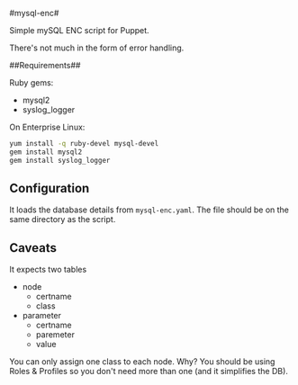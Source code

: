 #mysql-enc#

Simple mySQL ENC script for Puppet.

There's not much in the form of error handling. 

##Requirements##

Ruby gems:

- mysql2
- syslog_logger


On Enterprise Linux:

```bash
yum install -q ruby-devel mysql-devel
gem install mysql2
gem install syslog_logger
```

## Configuration

It loads the database details from `mysql-enc.yaml`. The file should be on the same directory as the script.

## Caveats ##

It expects two tables
- node
  - certname
  - class 
- parameter
  - certname 
  - paremeter
  - value

You can only assign one class to each node. Why? You should be using Roles & Profiles so you don't need more than one (and it simplifies the DB).


